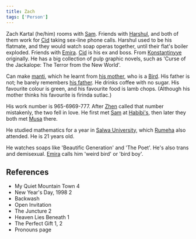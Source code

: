 ```yaml
---
title: Zach
tags: ['Person']
---
```

Zach Kartal (he/him) rooms with [Sam](/_wiki/sam.md). Friends with [Harshul](/_wiki/harshul.md), and both of them work for [Cid](/_wiki/cid.md) taking sex-line phone calls. Harshul used to be his flatmate, and they would watch soap operas together, until their flat's boiler exploded. Friends with [Emira](/_wiki/emira.md). [Cid](/_wiki/cid.md) is his ex and boss. From [Konstantinyye](/_wiki/konstantinyye.md) originally. He has a big collection of pulp graphic novels, such as 'Curse of the Jackalope: The Terror from the New World'.

Can make [manti](/_wiki/manti.md), which he learnt from [his mother](/_wiki/leila.md), who is a [Bird](/_wiki/bird.md). His father is not; he barely remembers [his father](/_wiki/zachs-father.md). He drinks coffee with no sugar. His favourite colour is green, and his favourite food is lamb chops. (Although his mother thinks his favourite is firinda sutlac.)

His work number is 965-6969-777. After [Zhen](/_wiki/zhen.md) called that number mistakenly, the two fell in love. He first met [Sam](/_wiki/sam.md) at [Habibi's](/_wiki/habibis.md), then later they both met [Musa](/_wiki/musa.md) there.

He studied mathematics for a year in [Salwa University](/_wiki/salwa-university.md), which [Rumeha](/_wiki/rumeha.md) also attended. He is 21 years old.

He watches soaps like 'Beautific Generation' and 'The Poet'. He's also trans and demisexual. [Emira](/_wiki/emira.md) calls him 'weird bird' or 'bird boy'.
## References
- My Quiet Mountain Town 4
- New Year's Day, 1998 2
- Backwash
- Open Invitation
- The Juncture 2
- Heaven Lies Beneath 1
- The Perfect Gift 1, 2
- Pronouns page
